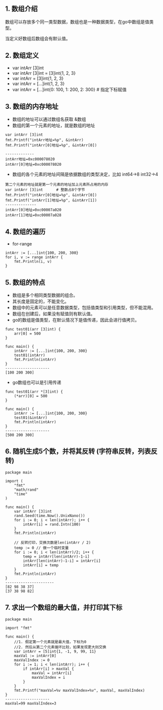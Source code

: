 ## 1. 数组介绍
数组可以存放多个同一类型数据，数组也是一种数据类型，在go中数组是值类型。

当定义好数组后数组会有默认值。

## 2. 数组定义
- var intArr [3]int
- var intArr [3]int = [3]int{1, 2, 3}
- var intArr = [3]int{1, 2, 3}
- var intArr = [...]int{1, 2, 3}
- var intArr = [...]int{0: 100, 1: 200, 2: 300}  # 指定下标赋值


## 3. 数组的内存地址
- 数组的地址可以通过数组名获取    &数组
- 数组的第一个元素的地址，就是数组的地址
```angularjs
var intArr [3]int
fmt.Printf("intArr地址=%p", &intArr)
fmt.Printf("intArr[0]地址=%p", &intArr[0])

-------------
intArr地址=0xc000078020
intArr[0]地址=0xc000078020
```
- 数组的各个元素的地址间隔是依据数组的类型决定，比如 int64->8 int32->4
```angularjs
第二个元素的地址就是第一个元素的地址加上元素所占用的内存
var intArr [3]int      # 整数占8个字节
fmt.Printf("intArr[0]地址=%p", &intArr[0])
fmt.Printf("intArr[1]地址=%p", &intArr[1])
--------------
intArr[0]地址=0xc00007a020
intArr[1]地址=0xc00007a028

```
## 4. 数组的遍历
- for-range
```angularjs
intArr := [...]int{100, 200, 300}
for i, v := range intArr {
    fmt.Println(i, v)
}
```
## 5. 数组的特点
- 数组是多个相同类型数据的组合。
- 其长度是固定的，不能变化。
- 数组中的元素可以是任意数据类型，包括值类型和引用类型，但不能混用。
- 数组在创建后，如果没有赋值则有默认值。
- go的数组是值类型，在默认情况下是值传递，因此会进行值拷贝。
```angularjs
func test01(arr [3]int) {
	arr[0] = 500
}

func main() {
	intArr := [...]int{100, 200, 300}
	test01(intArr)
	fmt.Println(intArr)
}
--------------------
[100 200 300]
```
- go数组也可以是引用传递
```angularjs
func test01(arr *[3]int) {
	(*arr)[0] = 500
}

func main() {
	intArr := [...]int{100, 200, 300}
	test01(&intArr)
	fmt.Println(intArr)
}
--------------------
[500 200 300]
```

## 6. 随机生成5个数，并将其反转 (字符串反转，列表反转)

```angularjs
package main

import (
	"fmt"
	"math/rand"
	"time"
)

func main() {
	var intArr [3]int
	rand.Seed(time.Now().UnixNano())
	for i := 0; i < len(intArr); i++ {
		intArr[i] = rand.Intn(100)
	}
	fmt.Println(intArr)

	// 反转打印，交换次数是len(intArr / 2)
	temp := 0 // 做一个临时变量
	for i := 0; i < len(intArr)/2; i++ {
		temp = intArr[len(intArr)-1-i]
		intArr[len(intArr)-1-i] = intArr[i]
		intArr[i] = temp
	}
	fmt.Println(intArr)
}
----------------------
[82 98 38 37]
[37 38 98 82]
```

## 7. 求出一个数组的最大值，并打印其下标

```angularjs
package main

import "fmt"

func main() {
	//1. 假定第一个元素就是最大值，下标为0
	//2. 然后从第二个元素循环比较，如果发现更大则交换
	var intArr = [5]int{1, -1, 9, 99, 11}
	maxVal := intArr[0]
	maxValIndex := 0
	for i := 1; i < len(intArr); i++ {
		if intArr[i] > maxVal {
			maxVal = intArr[i]
			maxValIndex = i
		}
	}
	fmt.Printf("maxVal=%v maxValIndex=%v", maxVal, maxValIndex)
}
--------------------
maxVal=99 maxValIndex=3
```







